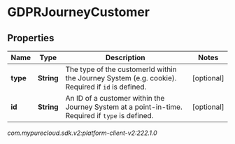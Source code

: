# GDPRJourneyCustomer


## Properties

| Name | Type | Description | Notes |
| ------------ | ------------- | ------------- | ------------- |
| **type** | **String** | The type of the customerId within the Journey System (e.g. cookie). Required if `id` is defined. |  [optional] |
| **id** | **String** | An ID of a customer within the Journey System at a point-in-time. Required if `type` is defined. |  [optional] |




_com.mypurecloud.sdk.v2:platform-client-v2:222.1.0_
